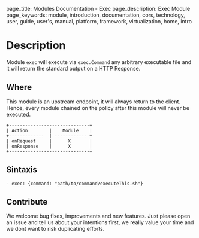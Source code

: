 page_title: Modules Documentation - Exec
page_description: Exec Module
page_keywords: module, introduction, documentation, cors, technology, user, guide, user's, manual, platform, framework, virtualization, home, intro

# Description
 Module `exec` will execute via `exec.Command` any arbitrary executable file and it will return the standard output on a
 HTTP Response.


## Where
This module is an upstream endpoint, it will always return to the client. Hence, every module chained
 on the policy after this module will never be executed.

```
+------------------------------+
| Action        |    Module    |
+-------------  | ------------ +
| onRequest     |      X       |
| onResponse    |      X       |
+------------------------------+
```

## Sintaxis

```
- exec: {command: "path/to/command/executeThis.sh"}
```


## Contribute

We welcome bug fixes, improvements and new features. Just please open an issue and tell us about your intentions first,
we really value your time and we dont want to risk duplicating efforts.




